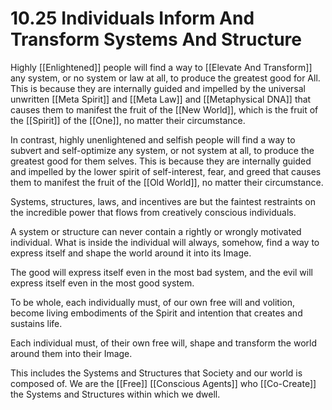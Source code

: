 # 10.25 Individuals Inform And Transform Systems And Structure

Highly [[Enlightened]] people will find a way to [[Elevate And Transform]] any system, or no system or law at all, to produce the greatest good for All. This is because they are internally guided and impelled by the universal unwritten [[Meta Spirit]] and [[Meta Law]] and [[Metaphysical DNA]] that causes them to manifest the fruit of the [[New World]], which is the fruit of the [[Spirit]] of the [[One]], no matter their circumstance.  

In contrast, highly unenlightened and selfish people will find a way to subvert and self-optimize any system, or not system at all, to produce the greatest good for them selves. This is because they are internally guided and impelled by the lower spirit of self-interest, fear, and greed that causes them to manifest the fruit of the [[Old World]], no matter their circumstance. 

Systems, structures, laws, and incentives are but the faintest restraints on the incredible power that flows from creatively conscious individuals.

A system or structure can never contain a rightly or wrongly motivated individual. What is inside the individual will always, somehow, find a way to express itself and shape the world around it into its Image. 

The good will express itself even in the most bad system, and the evil will express itself even in the most good system.

To be whole, each individually must, of our own free will and volition, become living embodiments of the Spirit and intention that creates and sustains life.

Each individual must, of their own free will, shape and transform the world around them into their Image. 

This includes the Systems and Structures that Society and our world is composed of. We are the [[Free]] [[Conscious Agents]] who [[Co-Create]] the Systems and Structures within which we dwell. 

